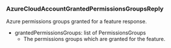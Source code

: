 ### AzureCloudAccountGrantedPermissionsGroupsReply
Azure permissions groups granted for a feature response.

- grantedPermissionsGroups: list of PermissionsGroups
  - The permissions groups which are granted for the feature.
